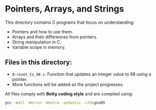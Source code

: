 # Pointers, Arrays, and Strings

This directory contains C programs that focus on understanding:
- Pointers and how to use them.
- Arrays and their differences from pointers.
- String manipulation in C.
- Variable scope in memory.

## Files in this directory:

- `0-reset_to_98.c`: Function that updates an integer value to 98 using a pointer.
- More functions will be added as the project progresses.

All files comply with **Betty coding style** and are compiled using:
```sh
gcc -Wall -Werror -Wextra -pedantic -std=gnu89

